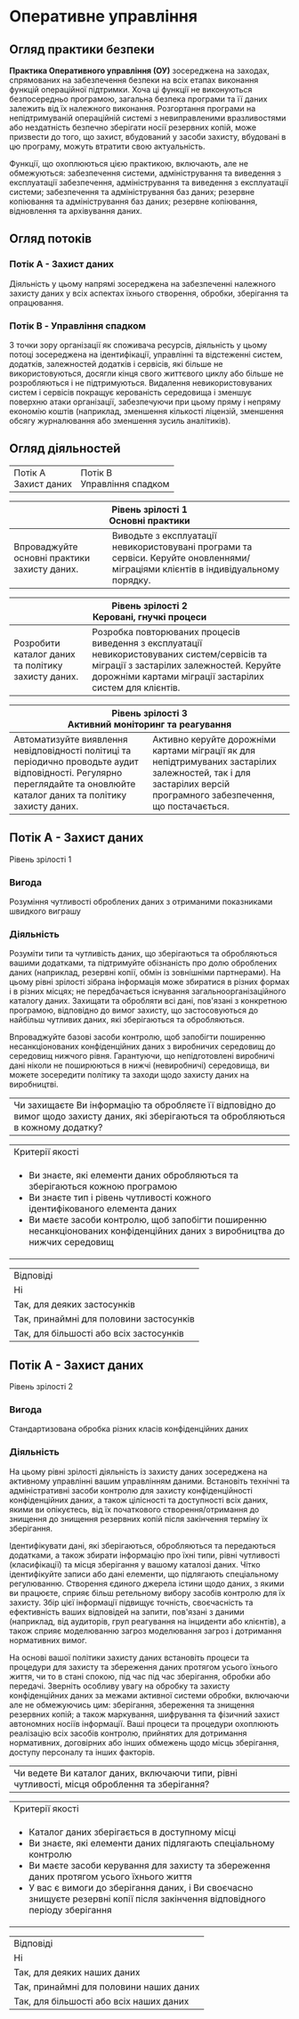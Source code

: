 # Оперативне управління

## Огляд практики безпеки

**Практика Оперативного управління (ОУ)** зосереджена на заходах, спрямованих на забезпечення безпеки на всіх етапах виконання функцій операційної підтримки. Хоча ці функції не виконуються безпосередньо програмою, загальна безпека програми та її даних залежить від їх належного виконання. Розгортання програми на непідтримуваній операційній системі з невиправленими вразливостями або нездатність безпечно зберігати носії резервних копій, може призвести до того, що захист, вбудований у засоби захисту, вбудовані в цю програму, можуть втратити свою актуальність.

Функції, що охоплюються цією практикою, включають, але не обмежуються: забезпечення системи, адміністрування та виведення з експлуатації забезпечення, адміністрування та виведення з експлуатації системи; забезпечення та адміністрування баз даних; резервне копіювання та адміністрування баз даних; резервне копіювання, відновлення та архівування даних.

## Огляд потоків

### Потік А - Захист даних
Діяльність у цьому напрямі зосереджена на забезпеченні належного захисту даних у всіх аспектах їхнього створення, обробки, зберігання та опрацювання.

### Потік B - Управління спадком
З точки зору організації як споживача ресурсів, діяльність у цьому потоці зосереджена на ідентифікації, управлінні та відстеженні систем, додатків, залежностей додатків і сервісів, які більше не використовуються, досягли кінця свого життєвого циклу або більше не розробляються і не підтримуються. Видалення невикористовуваних систем і сервісів покращує керованість середовища і зменшує поверхню атаки організації, забезпечуючи при цьому пряму і непряму економію коштів (наприклад, зменшення кількості ліцензій, зменшення обсягу журналювання або зменшення зусиль аналітиків).

## Огляд діяльностей

<table>
  <tr>
    <td>Потік А <br> Захист даних</td>
    <td>Потік B <br> Управління спадком</td>
  </tr>
</table>

<table>
    <thead>
        <tr><th colspan="2">Рівень зрілості 1 <br> Основні практики</th></tr>
    </thead>
    <tbody>
        <tr>
          <td>Впроваджуйте основні практики захисту даних.</td>
          <td>Виводьте з експлуатації невикористовувані програми та сервіси. Керуйте оновленнями/міграціями клієнтів в індивідуальному порядку.</td></tr>
    </tbody>
</table>

<table>
    <thead>
        <tr><th colspan="2">Рівень зрілості 2 <br> Керовані, гнучкі процеси</th></tr>
    </thead>
    <tbody>
        <tr>
          <td>Розробити каталог даних та політику захисту даних.</td>
          <td>Розробка повторюваних процесів виведення з експлуатації невикористовуваних систем/сервісів та міграції з застарілих залежностей. Керуйте дорожніми картами міграції застарілих систем для клієнтів.</td></tr>
    </tbody>
</table>

<table>
    <thead>
        <tr><th colspan="2">Рівень зрілості 3 <br> Активний моніторинг та реагування</th></tr>
    </thead>
    <tbody>
        <tr>
          <td>Автоматизуйте виявлення невідповідності політиці та періодично проводьте аудит відповідності. Регулярно переглядайте та оновлюйте каталог даних та політику захисту даних.</td>
          <td>Активно керуйте дорожніми картами міграції як для непідтримуваних застарілих залежностей, так і для застарілих версій програмного забезпечення, що постачається.</td></tr>
    </tbody>
</table>

## Потік А - Захист даних
Рівень зрілості 1
### Вигода
Розуміння чутливості оброблених даних з отриманими показниками швидкого виграшу
### Діяльність
Розуміти типи та чутливість даних, що зберігаються та обробляються вашими додатками, та підтримуйте обізнаність про долю оброблених даних (наприклад, резервні копії, обмін із зовнішніми партнерами). На цьому рівні зрілості зібрана інформація може збиратися в різних формах і в різних місцях; не передбачається існування загальноорганізаційного каталогу даних. Захищати та обробляти всі дані, пов'язані з конкретною програмою, відповідно до вимог захисту, що застосовуються до найбільш чутливих даних, які зберігаються та обробляються.

Впроваджуйте базові засоби контролю, щоб запобігти поширенню несанкціонованих конфіденційних даних з виробничих середовищ до середовищ нижчого рівня. Гарантуючи, що непідготовлені виробничі дані ніколи не поширюються в нижчі (невиробничі) середовища, ви можете зосередити політику та заходи щодо захисту даних на виробництві.


<table>
  <tr>
    <td>Чи захищаєте Ви інформацію та обробляєте її відповідно до вимог щодо захисту даних, які зберігаються та обробляються в кожному додатку?</td>
  </tr>
</table>

<table>
  <tr>
    <td>Критерії якості</td>
  </tr>
  <tr>
    <td>
      <ul>
        <li>Ви знаєте, які елементи даних обробляються та зберігаються кожною програмою</li>
        <li>Ви знаєте тип і рівень чутливості кожного ідентифікованого елемента даних</li>
        <li>Ви маєте засоби контролю, щоб запобігти поширенню несанкціонованих конфіденційних даних з виробництва до нижчих середовищ</li>
      </ul>
    </td>
  </tr>
</table>

<table>
  <tr>
    <td>Відповіді</td>
  </tr>
  <tr>
    <td>Ні</td>
  </tr>
   <tr>
    <td>Так, для деяких застосунків</td>
  </tr>
   <tr>
    <td>Так, принаймні для половини застосунків</td>
  </tr>
   <tr>
    <td>Так, для більшості або всіх застосунків</td>
  </tr>
</table>

## Потік А - Захист даних
Рівень зрілості 2
### Вигода
Стандартизована обробка різних класів конфіденційних даних
### Діяльність
На цьому рівні зрілості діяльність із захисту даних зосереджена на активному управлінні вашим управлінням даними. Встановіть технічні та адміністративні засоби контролю для захисту конфіденційності конфіденційних даних, а також цілісності та доступності всіх даних, якими ви опікуєтесь, від їх початкового створення/отримання до знищення до знищення резервних копій після закінчення терміну їх зберігання.

Ідентифікувати дані, які зберігаються, обробляються та передаються додатками, а також збирати інформацію про їхні типи, рівні чутливості (класифікації) та місця зберігання у вашому каталозі даних. Чітко ідентифікуйте записи або дані елементи, що підлягають спеціальному регулюванню. Створення єдиного джерела істини щодо даних, з якими ви працюєте, сприяє більш ретельному вибору засобів контролю для їх захисту. Збір цієї інформації підвищує точність, своєчасність та ефективність ваших відповідей на запити, пов'язані з даними (наприклад, від аудиторів, груп реагування на інциденти або клієнтів), а також сприяє моделюванню загроз моделювання загроз і дотримання нормативних вимог.

На основі вашої політики захисту даних встановіть процеси та процедури для захисту та збереження даних протягом усього їхнього життя, чи то в стані спокою, під час під час зберігання, обробки або передачі. Зверніть особливу увагу на обробку та захисту конфіденційних даних за межами активної системи обробки, включаючи але не обмежуючись цим: зберігання, збереження та знищення резервних копій; а також маркування, шифрування та фізичний захист автономних носіїв інформації. Ваші процеси та процедури охоплюють реалізацію всіх засобів контролю, прийнятих для дотримання нормативних, договірних або інших обмежень щодо місць зберігання, доступу персоналу та інших факторів.

<table>
  <tr>
    <td>Чи ведете Ви каталог даних, включаючи типи, рівні чутливості, місця оброблення та зберігання?</td>
  </tr>
</table>

<table>
  <tr>
    <td>Критерії якості</td>
  </tr>
  <tr>
    <td>
      <ul>
        <li>Каталог даних зберігається в доступному місці</li>
        <li>Ви знаєте, які елементи даних підлягають спеціальному контролю</li>
        <li>Ви маєте засоби керування для захисту та збереження даних протягом усього їхнього життя</li>
        <li>У вас є вимоги до зберігання даних, і Ви своєчасно знищуєте резервні копії після закінчення відповідного періоду зберігання</li>
      </ul>
    </td>
  </tr>
</table>

<table>
  <tr>
    <td>Відповіді</td>
  </tr>
  <tr>
    <td>Ні</td>
  </tr>
   <tr>
    <td>Так, для деяких наших даних</td>
  </tr>
   <tr>
    <td>Так, принаймні для половини наших даних</td>
  </tr>
   <tr>
    <td>Так, для більшості або всіх наших даних</td>
  </tr>
</table>
